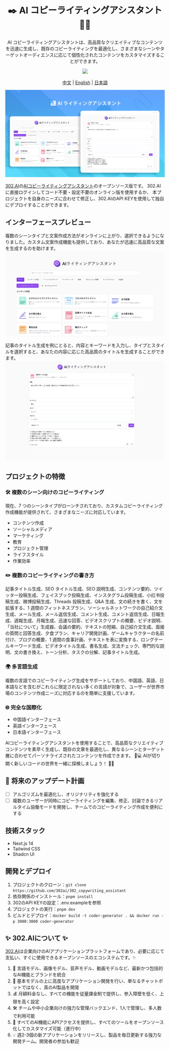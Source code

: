 # <p align="center">✒️ AI コピーライティングアシスタント 🚀✨</p>

<p align="center">AI コピーライティングアシスタントは、高品質なクリエイティブなコンテンツを迅速に生成し、既存のコピーライティングを最適化し、さまざまなシーンやターゲットオーディエンスに応じて個性化されたコンテンツをカスタマイズすることができます。</p>

<p align="center"><a href="https://302.ai/ja/tools/writing/" target="blank"><img src="https://file.302.ai/gpt/imgs/github/20250102/72a57c4263944b73bf521830878ae39a.png" /></a></p >

<p align="center"><a href="README_zh.md">中文</a> | <a href="README.md">English</a> | <a href="README_ja.md">日本語</a></p>

![インターフェースプレビュー](docs/AI文案助手jp.png)  

[302.AI](https://302.ai/ja/)の[AIコピーライティングアシスタント](https://302.ai/ja/tools/writing/)のオープンソース版です。
302.AIに直接ログインしてコード不要・設定不要のオンライン版を使用するか、
本プロジェクトを自身のニーズに合わせて修正し、302.AIのAPI KEYを使用して独自にデプロイすることができます。

## インターフェースプレビュー
複数のシーンタイプと文案作成方法がオンラインに上がり、選択できるようになりました。カスタム文案作成機能も提供しており、あなたが迅速に高品質な文案を生成するのを助けます。
![インターフェースプレビュー](docs/文案日1.png)      

記事のタイトル生成を例にとると、内容とキーワードを入力し、タイプとスタイルを選択すると、あなたの内容に応じた高品質のタイトルを生成することができます。
![インターフェースプレビュー](docs/文案日2.png)

## プロジェクトの特徴
### 🛠️ 複数のシーン向けのコピーライティング
現在、7 つのシーンタイプがローンチされており、カスタムコピーライティング作成機能が提供されて、さまざまなニーズに対応しています。
- コンテンツ作成
- ソーシャルメディア
- マーケティング
- 教育
- プロジェクト管理
- ライフスタイル
- 作業効率
### ✏️ 複数のコピーライティングの書き方
記事タイトル生成、SEO タイトル生成、SEO 説明生成、コンテンツ要約、ツイッター投稿生成、フェイスブック投稿生成、インスタグラム投稿生成、小红书投稿生成、微博投稿生成、Threads 投稿生成、Q&A 生成、文の続きを書く、文を拡張する、1 週間のフィットネスプラン、ソーシャルネットワークの自己紹介文生成、メール生成、メール返信生成、コメント生成、コメント返信生成、日報生成、週報生成、月報生成、迅速な回答、ビデオスクリプトの概要、ビデオ説明、「当社について」生成器、会議の要約、テキストの短縮、自己紹介文生成、面接の質問と回答生成、夕食プラン、キャリア開発計画、ゲームキャラクターの名前付け、ブログの概要、1 週間の食事計画、テキストを表に変換する、ロングテールキーワード生成、ビデオタイトル生成、書名生成、文法チェック、専門的な説明、文の書き換え、トーン分析、タスクの分解、記事タイトル生成。
### 🌍 多言語生成
複数の言語でのコピーライティング生成をサポートしており、中国語、英語、日本語などを含むがこれらに限定されない多くの言語が対象で、ユーザーが世界市場のコンテンツ作成ニーズに対応するのを簡単に支援しています。
### 🌐 完全な国際化
- 中国語インターフェース
- 英語インターフェース
- 日本語インターフェース

AIコピーライティングアシスタントを使用することで、高品質なクリエイティブコンテンツを素早く生成し、既存の文章を最適化し、異なるシーンとターゲット層に合わせてパーソナライズされたコンテンツを作成できます。 🎉💻 AIが切り開く新しいコードの世界を一緒に探検しましょう！ 🌟🚀

## 🚩 将来のアップデート計画
- [ ] アルゴリズムを最適化し、オリジナリティを強化する
- [ ] 複数のユーザーが同時にコピーライティングを編集、修正、討論できるリアルタイム協働モードを開発し、チームでのコピーライティング作成を便利にする

## 技術スタック
- Next.js 14
- Tailwind CSS
- Shadcn UI

## 開発とデプロイ
1. プロジェクトのクローン：`git clone https://github.com/302ai/302_copywriting_assistant`
2. 依存関係のインストール：`pnpm install`
3. 302のAPI KEYの設定：.env.exampleを参照
4. プロジェクトの実行：`pnpm dev`
5. ビルドとデプロイ：`docker build -t coder-generator . && docker run -p 3000:3000 coder-generator`


## ✨ 302.AIについて ✨
[302.AI](https://302.ai)は企業向けのAIアプリケーションプラットフォームであり、必要に応じて支払い、すぐに使用できるオープンソースのエコシステムです。✨
1. 🧠 言語モデル、画像モデル、音声モデル、動画モデルなど、最新かつ包括的なAI機能とブランドを統合
2. 🚀 基本モデルの上に高度なアプリケーション開発を行い、単なるチャットボットではなく、真のAI製品を開発
3. 💰 月額料金なし、すべての機能を従量課金制で提供し、参入障壁を低く、上限を高く設定
4. 🛠 チームや中小企業向けの強力な管理バックエンド、1人で管理し、多人数で利用可能
5. 🔗 すべてのAI機能にAPIアクセスを提供し、すべてのツールをオープンソース化してカスタマイズ可能（進行中）
6. 💡 週2-3個の新アプリケーションをリリースし、製品を毎日更新する強力な開発チーム。開発者の参加も歓迎
